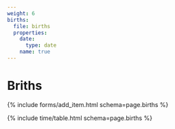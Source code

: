 ```yaml
---
weight: 6
births:
  file: births
  properties:
    date:
      type: date
    name: true
---
```


# Briths

{% include forms/add_item.html schema=page.births %}

{% include time/table.html schema=page.births %}